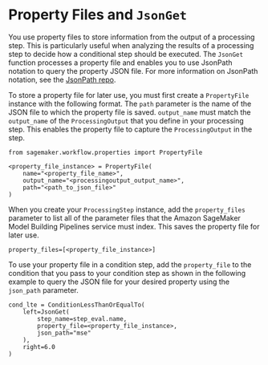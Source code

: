 # Property Files and `JsonGet`<a name="build-and-manage-propertyfile"></a>

You use property files to store information from the output of a processing step\. This is particularly useful when analyzing the results of a processing step to decide how a conditional step should be executed\. The `JsonGet` function processes a property file and enables you to use JsonPath notation to query the property JSON file\. For more information on JsonPath notation, see the [JsonPath repo](https://github.com/json-path/JsonPath)\.

To store a property file for later use, you must first create a `PropertyFile` instance with the following format\. The `path` parameter is the name of the JSON file to which the property file is saved\. `output_name` must match the `output_name` of the `ProcessingOutput` that you define in your processing step\. This enables the property file to capture the `ProcessingOutput` in the step\.

```
from sagemaker.workflow.properties import PropertyFile

<property_file_instance> = PropertyFile(
    name="<property_file_name>",
    output_name="<processingoutput_output_name>",
    path="<path_to_json_file>"
)
```

When you create your `ProcessingStep` instance, add the `property_files` parameter to list all of the parameter files that the Amazon SageMaker Model Building Pipelines service must index\. This saves the property file for later use\.

```
property_files=[<property_file_instance>]
```

To use your property file in a condition step, add the `property_file` to the condition that you pass to your condition step as shown in the following example to query the JSON file for your desired property using the `json_path` parameter\.

```
cond_lte = ConditionLessThanOrEqualTo(
    left=JsonGet(
        step_name=step_eval.name,
        property_file=<property_file_instance>,
        json_path="mse"
    ),
    right=6.0
)
```